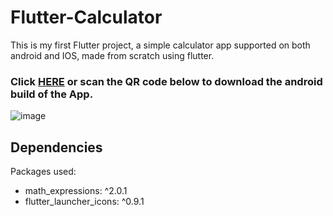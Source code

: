 # Flutter-Calculator
This is my first Flutter project, a simple calculator app supported on both android and IOS, made from scratch using flutter.
### Click [HERE](https://github.com/AlisterBaroi/Flutter-Calculator-Android/raw/master/build/app/outputs/flutter-apk/app-armeabi-v7a-release.apk) or scan the QR code below to download the android build of the App.<br>
![image](https://user-images.githubusercontent.com/44337842/127054891-c82dd325-51fa-44b4-adba-047100201944.png)<br>


## Dependencies
Packages used:
- math_expressions: ^2.0.1
- flutter_launcher_icons: ^0.9.1


